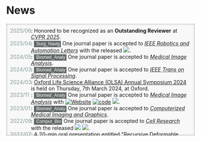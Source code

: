 # <i class="fas fa-rss "></i> News

<head>
	<title>Events</title>
	<style>
		.bottom_box {
			background-color: #F8F8F8;
			box-shadow: inset 0px 0px 5px -0.5px #888;
			/*z-index: 0px;*/
		}
		ul.events {
			list-style-type: none;
			width: auto; 
			padding: 10px;
			height: 280px; 
			overflow: auto; 
		}
		ul.events li {
			font-weight: normal;
			align-items: center;
			position: relative;
			padding-left: 56px;
			z-index: 0;
		}
		ul.events li:before {
			content: attr(data-date) "";
			font-weight: normal;
			color: #809898;
			position: absolute;
			left: 0px;
			z-index: 0;
		}
		code {
            background-color: #626868 !important;
            color: white;
            border-style: unset;
            padding: 1px 3px 2px 3px !important;
            margin: 0px !important;
            align-items: initial !important;
            border-radius: 0px !important;
            font-family: "Arial" !important;
            font-size: 12px !important;
            z-index: 0;
        }
        .white-icon {
            color: white;
            font-size: 9px;
            align-items: center;
            padding: 0px !important;
            margin-top: -1px !important;
        }
	</style>
</head>


<body>
<div class="bottom_box" >
	<ul class="events">
		<li data-date="2025/06">: 
		Honored to be recognized as an <b>Outstanding Reviewer</b> at <abbr title="IEEE/CVF Conference on Computer Vision and Pattern Recognition"><i>CVPR 2025</i></abbr>.
		</li>
		<li data-date="2025/04">: 
		<code><i class="fas fa-heartbeat white-icon"></i> Surg_Navig</code> One journal paper is accepted to <abbr title="impact factor: 5.3 (Q1)"><i>IEEE Robotics and Automation Letters</i></abbr> with the released <a href="https://github.com/kaichen-z/Manydepth2"><img src="https://img.shields.io/github/stars/kaichen-z/Manydepth2?style=social&label=Code+★" /></a>.
		</li>
		<li data-date="2024/05">: 
		<code><i class="fas fa-laptop-medical white-icon"></i> Biomed_Analy</code> One journal paper is accepted to <abbr title="impact factor: 13.8 (Q1)"><i>Medical Image Analysis</i></abbr>.</li>
		<li data-date="2024/03">: <code><i class="fas fa-laptop-medical white-icon"></i> Biomed_Analy</code> One journal paper is accepted to <abbr title="impact factor: 5.4 (Q1)"><i>IEEE Trans on Signal Processing</i></abbr>.
		</li>
		<li data-date="2024/03">: 
		<a href="http://www.olsa.life/2024_Symposium/index.html">Oxford Life Science Alliance (OLSA) Annual Symposium 2024</a> is held on Thursday, 7th March 2024, at Oxford.
		</li>
		<li data-date="2023/11">: 
		<code><i class="fas fa-laptop-medical white-icon"></i> Biomed_Analy</code> One journal paper is accepted to <abbr title="impact factor: 13.8 (Q1)"><i>Medical Image Analysis</i></abbr> with <a href="https://jianqingzheng.github.io/res_aligner_net/"><img alt="Website" src="https://img.shields.io/website?url=https%3A%2F%2Fjianqingzheng.github.io%2Fres_aligner_net%2F&up_message=online&up_color=darkcyan&down_message=offline&down_color=darkgray&label=Project%20Page"></a> <a href="https://github.com/jianqingzheng/res_aligner_net"><img src="https://img.shields.io/github/stars/jianqingzheng/res_aligner_net?style=social&label=Code+★" alt="code"></a>  <a href="https://colab.research.google.com/github/jianqingzheng/res_aligner_net/blob/main/res_aligner_net.ipynb"><img src="https://colab.research.google.com/assets/colab-badge.svg" /></a>.
		</li>
		<li data-date="2023/01">: 
		<code><i class="fas fa-laptop-medical white-icon"></i> Biomed_Analy</code> One journal paper is accepted to <abbr title="impact factor: 7.4 (Q1)"><i>Computerized Medical Imaging and Graphics</i></abbr>.
		</li>
		<li data-date="2022/09">: 
		<code><i class="fas fa-dna white-icon"></i> Comput_Bio</code> One journal paper is accepted to <abbr title="impact factor: 46.3 (Q1)"><i>Cell Research </i></abbr> with the released <a href="https://github.com/jianqingzheng/XBCR-net"><img src="https://img.shields.io/github/stars/jianqingzheng/XBCR-net?style=social&label=Code+★" /></a> <a href="https://colab.research.google.com/github/jianqingzheng/XBCR-net/blob/main/XBCR_net.ipynb"><img src="https://colab.research.google.com/assets/colab-badge.svg" /></a>.
		</li>
		<li data-date="2022/07">: 
		A 20-min oral presentation entitled <a href="https://link.springer.com/chapter/10.1007/978-3-031-12053-4_6">"Recursive Deformable Image Registration Network with Mutual Attention"</a> is given at MIUA 2022 in Cambridge.
		</li>
		<li data-date="2022/06">: 
		<code><i class="fas fa-heartbeat white-icon"></i> Surg_Navig</code> One conference paper is accepted to <abbr title="International Conference on Medical Image Computing and Computer Assisted Intervention"><i>MICCAI 2022</i></abbr> with the released <a href="https://github.com/br0202/M3Depth"><img src="https://img.shields.io/github/stars/br0202/M3Depth?style=social&label=Technique Code+★" /></a>  <a href="https://github.com/br0202/SL-Decoder"><img src="https://img.shields.io/github/stars/br0202/SL-Decoder?style=social&label=Data+★" /></a>.
		</li>
		<li data-date="2022/05">: 
		<code><i class="fas fa-laptop-medical white-icon"></i> Biomed_Analy</code> Two conference papers are accepted to <abbr title="Medical Image Understanding and Analysis conference"><i>MIUA 2022</i></abbr>, one oral presentation and one poster session.
		</li>
	</ul>
</div>
</body>

